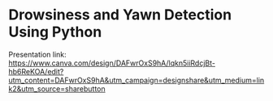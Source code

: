 # Drowsiness and Yawn Detection Using Python

Presentation link: https://www.canva.com/design/DAFwrOxS9hA/lqkn5iiRdcjBt-hb6ReKOA/edit?utm_content=DAFwrOxS9hA&utm_campaign=designshare&utm_medium=link2&utm_source=sharebutton
